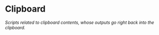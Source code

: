 # Clipboard
*Scripts related to clipboard contents, whose outputs go right back into the clipboard.*

#
<!--stackedit_data:
eyJoaXN0b3J5IjpbLTE0MTM0ODI4NTIsLTMzMjQ1NTM2M119
-->